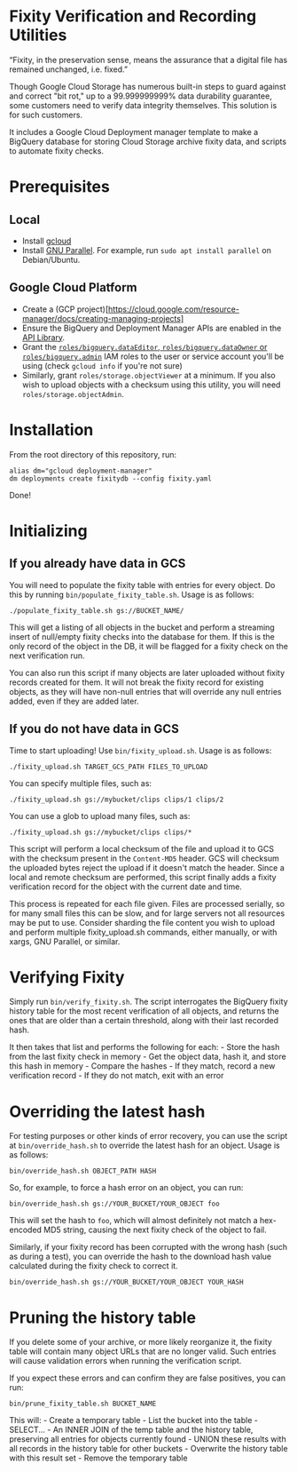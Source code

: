 # Fixity Verification and Recording Utilities

“Fixity, in the preservation sense, means the assurance that a digital file has remained unchanged, i.e. fixed.”

Though Google Cloud Storage has numerous built-in steps to guard against and correct "bit rot," up to a 99.999999999% data durability guarantee, some customers need to verify data integrity themselves. This solution is for such customers.

It includes a Google Cloud Deployment manager template to make a BigQuery database for storing Cloud Storage archive fixity data, and scripts to automate fixity checks.

# Prerequisites

## Local
- Install [gcloud](https://cloud.google.com/sdk)
- Install [GNU Parallel](https://www.gnu.org/software/parallel/). For example, run `sudo apt install parallel` on Debian/Ubuntu.

## Google Cloud Platform
- Create a (GCP project)[https://cloud.google.com/resource-manager/docs/creating-managing-projects]
- Ensure the BigQuery and Deployment Manager APIs are enabled in the [API Library](https://console.cloud.google.com/apis/library).
- Grant the [`roles/bigquery.dataEditor`, `roles/bigquery.dataOwner` or `roles/bigquery.admin`](https://cloud.google.com/bigquery/docs/access-control) IAM roles to the user or service account you'll be using (check `gcloud info` if you're not sure)
- Similarly, grant `roles/storage.objectViewer` at a minimum. If you also wish to upload objects with a checksum using this utility, you will need `roles/storage.objectAdmin`.

# Installation
From the root directory of this repository, run:

```shell
alias dm="gcloud deployment-manager"
dm deployments create fixitydb --config fixity.yaml
```
Done!

# Initializing

## If you already have data in GCS
You will need to populate the fixity table with entries for every object. Do this by running `bin/populate_fixity_table.sh`. Usage is as follows:

`./populate_fixity_table.sh gs://BUCKET_NAME/`

This will get a listing of all objects in the bucket and perform a streaming insert of null/empty fixity checks into the database for them. If this is the only record of the object in the DB, it will be flagged for a fixity check on the next verification run.

You can also run this script if many objects are later uploaded without fixity records created for them. It will not break the fixity record for existing objects, as they will have non-null entries that will override any null entries added, even if they are added later.

## If you do not have data in GCS
Time to start uploading! Use `bin/fixity_upload.sh`. Usage is as follows:

`./fixity_upload.sh TARGET_GCS_PATH FILES_TO_UPLOAD`

You can specify multiple files, such as:

`./fixity_upload.sh gs://mybucket/clips clips/1 clips/2`

You can use a glob to upload many files, such as:

`./fixity_upload.sh gs://mybucket/clips clips/*`

This script will perform a local checksum of the file and upload it to GCS with the checksum present in the `Content-MD5` header. GCS will checksum the uploaded bytes reject the upload if it doesn't match the header. Since a local and remote checksum are performed, this script finally adds a fixity verification record for the object with the current date and time.

This process is repeated for each file given. Files are processed serially, so for many small files this can be slow, and for large servers not all resources may be put to use. Consider sharding the file content you wish to upload and perform multiple fixity_upload.sh commands, either manually, or with xargs, GNU Parallel, or similar.

# Verifying Fixity
Simply run `bin/verify_fixity.sh`. The script interrogates the BigQuery fixity history table for the most recent verification of all objects, and returns the ones that are older than a certain threshold, along with their last recorded hash.

It then takes that list and performs the following for each:
    - Store the hash from the last fixity check in memory
    - Get the object data, hash it, and store this hash in memory
    - Compare the hashes
        - If they match, record a new verification record
        - If they do not match, exit with an error

# Overriding the latest hash
For testing purposes or other kinds of error recovery, you can use the script at `bin/override_hash.sh` to override the latest hash for an object. Usage is as follows:

`bin/override_hash.sh OBJECT_PATH HASH`

So, for example, to force a hash error on an object, you can run:

`bin/override_hash.sh gs://YOUR_BUCKET/YOUR_OBJECT foo`

This will set the hash to `foo`, which will almost definitely not match a hex-encoded MD5 string, causing the next fixity check of the object to fail.

Similarly, if your fixity record has been corrupted with the wrong hash (such as during a test), you can override the hash to the download hash value calculated during the fixity check to correct it.

`bin/override_hash.sh gs://YOUR_BUCKET/YOUR_OBJECT YOUR_HASH`

# Pruning the history table
If you delete some of your archive, or more likely reorganize it, the fixity table will contain many object URLs that are no longer valid. Such entries will cause validation errors when running the verification script. 

If you expect these errors and can confirm they are false positives, you can run:

`bin/prune_fixity_table.sh BUCKET_NAME`

This will:
    - Create a temporary table
    - List the bucket into the table
    - SELECT...
        - An INNER JOIN of the temp table and the history table, preserving all entries for objects currently found
        - UNION these results with all records in the history table for other buckets
    - Overwrite the history table with this result set
    - Remove the temporary table

